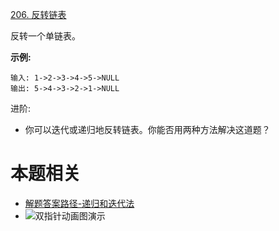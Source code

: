 [206. 反转链表](https://leetcode-cn.com/problems/reverse-linked-list/)


反转一个单链表。

**示例:**
```
输入: 1->2->3->4->5->NULL
输出: 5->4->3->2->1->NULL
```
进阶:
- 你可以迭代或递归地反转链表。你能否用两种方法解决这道题？

# 本题相关
- [解题答案路径-递归和迭代法](../../javascript/code/../src/code/1000/001_reverse_linkedList.ts)
- ![双指针动画图演示](https://pic.leetcode-cn.com/9ce26a709147ad9ce6152d604efc1cc19a33dc5d467ed2aae5bc68463fdd2888.gif)